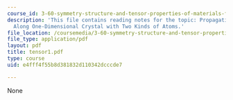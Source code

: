 ```yaml
---
course_id: 3-60-symmetry-structure-and-tensor-properties-of-materials-fall-2005
description: 'This file contains reading notes for the topic: Propagation of Waves
  Along One-Dimensional Crystal with Two Kinds of Atoms.'
file_location: /coursemedia/3-60-symmetry-structure-and-tensor-properties-of-materials-fall-2005/e4fff4f55b8d381832d110342dcccde7_tensor1.pdf
file_type: application/pdf
layout: pdf
title: tensor1.pdf
type: course
uid: e4fff4f55b8d381832d110342dcccde7

---
```

None